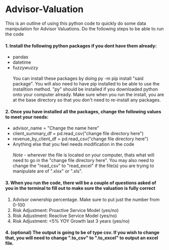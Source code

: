 # Advisor-Valuation
This is an outline of using this python code to quickly do some data manipulation for Advisor Valuations. Do the following steps to be able to run the code
#### 1. Install the following python packages if you dont have them already:
  - pandas
  - datetime
  - fuzzywuzzy <br><br>
You can install these packages by doing py -m pip install "said package". You will also need to have pip installed to be able to use the installtion method. "py" should be
installed if you downloaded python onto your computer already. Make sure when you run the install, you are at the base directory so that you don't need to re-install any packages.
#### 2. Once you have installed all the packages, change the following values to meet your needs:
  - advisor_name = "Change the name here"
  - client_summary_df = pd.read_csv("change file directory here")
  - revenue_by_client_df = pd.read_csv("change file directory here") 
  - Anything else that you feel needs modification in the code
<br> <br>  *Note* - wherever the file is located on your computer, thats what will need to go in the "change file directory here". You may also need to change the "read_csv" to "read_excel"
if the file(s) you are trying to manipulate are of ".xlsx" or ".xls".
#### 3. When you run the code, there will be a couple of questions asked of you in the terminal to fill out to make sure the valuation is fully correct
  1. Advisor ownership percentage. Make sure to put just the number from 0-100
  2. Risk Adjustment: Proactive Service Model (yes/no)
  3. Risk Adjustment: Reactive Service Model (yes/no)
  4. Risk Adjustment: <5% YOY Growth last 3 years (yes/no)
#### 4. (optional) The output is going to be of type csv. If you wish to change that, you will need to change ".to_csv" to ".to_excel" to output an excel file.

